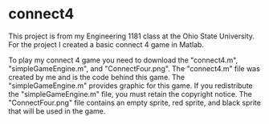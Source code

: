 # connect4
This project is from my Engineering 1181 class at the Ohio State University. For the project I created a basic connect 4 game in Matlab. 

To play my connect 4 game you need to download the "connect4.m", "simpleGameEngine.m", and "ConnectFour.png". The "connect4.m" file was created by me and is the code behind this game. The "simpleGameEngine.m" provides graphic for this game. If you redistribute the "simpleGameEngine.m" file, you must retain the copyright notice. The "ConnectFour.png" file contains an empty sprite, red sprite, and black sprite that will be used in the game.

